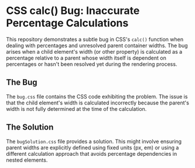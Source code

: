 # CSS calc() Bug: Inaccurate Percentage Calculations

This repository demonstrates a subtle bug in CSS's `calc()` function when dealing with percentages and unresolved parent container widths.  The bug arises when a child element's width (or other property) is calculated as a percentage relative to a parent whose width itself is dependent on percentages or hasn't been resolved yet during the rendering process.

## The Bug
The `bug.css` file contains the CSS code exhibiting the problem.  The issue is that the child element's width is calculated incorrectly because the parent's width is not fully determined at the time of the calculation.

## The Solution
The `bugSolution.css` file provides a solution. This might involve ensuring parent widths are explicitly defined using fixed units (px, em) or using a different calculation approach that avoids percentage dependencies in nested elements.